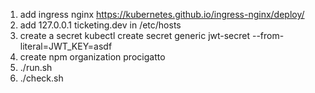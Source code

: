 1. add ingress nginx https://kubernetes.github.io/ingress-nginx/deploy/
2. add 127.0.0.1 ticketing.dev in /etc/hosts
3. create a secret 
   kubectl create secret generic jwt-secret --from-literal=JWT_KEY=asdf
4. create npm organization procigatto
4. ./run.sh
5. ./check.sh